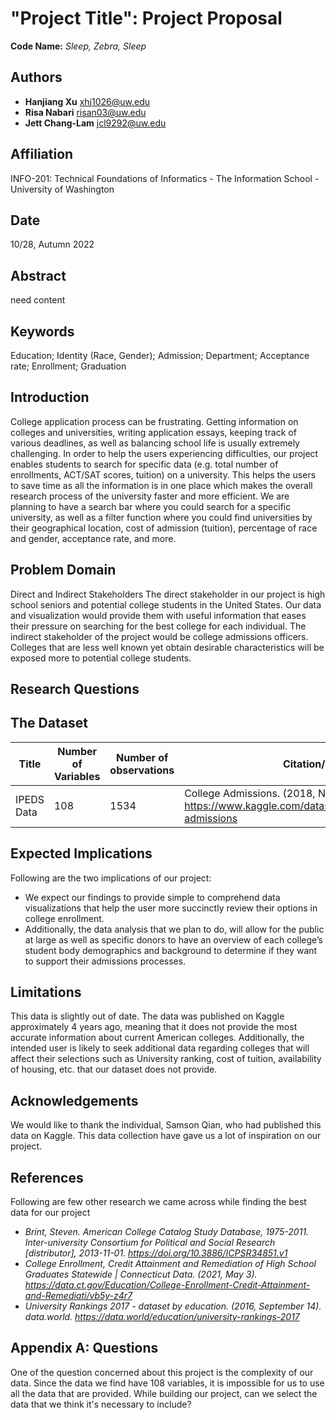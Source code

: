 # "Project Title": Project Proposal
**Code Name:** _Sleep, Zebra, Sleep_

## Authors
  * **Hanjiang Xu**    xhj1026@uw.edu
  * **Risa Nabari**    risan03@uw.edu
  * **Jett Chang-Lam**    jcl9292@uw.edu

## Affiliation
INFO-201: Technical Foundations of Informatics - The Information School - University of Washington

## Date
10/28, Autumn 2022

## Abstract
need content

## Keywords
Education; Identity (Race, Gender); Admission; Department; Acceptance rate; Enrollment; Graduation

## Introduction
College application process can be frustrating. Getting information on colleges and universities, writing application essays, keeping track of various deadlines, as well as balancing school life is usually extremely challenging. In order to help the users experiencing difficulties, our project enables students to search for specific data (e.g. total number of enrollments, ACT/SAT scores, tuition) on a university. This helps the users to save time as all the information is in one place which makes the overall research process of the university faster and more efficient. We are planning to have a search bar where you could search for a specific university, as well as a filter function where you could find universities by their geographical location, cost of admission (tuition), percentage of race and gender, acceptance rate, and more.

## Problem Domain
Direct and Indirect Stakeholders
The direct stakeholder in our project is high school seniors and potential college students in the United States. Our data and visualization would provide them with useful information that eases their pressure on searching for the best college for each individual. The indirect stakeholder of the project would be college admissions officers. Colleges that are less well known yet obtain desirable characteristics will be exposed more to potential college students.

## Research Questions

## The Dataset
| Title | Number of Variables | Number of observations | Citation/URLs |
| ------------- | -------------  | ------------- |  ------------- |
|IPEDS Data | 108 | 1534 | College Admissions. (2018, November 27). Kaggle. https://www.kaggle.com/datasets/samsonqian/college-admissions |

## Expected Implications
Following are the two implications of our project:
* We expect our findings to provide simple to comprehend data visualizations that help the user more succinctly review their options in college enrollment.
* Additionally, the data analysis that we plan to do, will allow for the public at large as well as specific donors to have an overview of each college’s student body demographics and background to determine if they want to support their admissions processes.

## Limitations
This data is slightly out of date. The data was published on Kaggle approximately 4 years ago, meaning that it does not provide the most accurate information about current American colleges. Additionally, the intended user is likely to seek additional data regarding colleges that will affect their selections such as University ranking, cost of tuition, availability of housing, etc. that our dataset does not provide.

## Acknowledgements
We would like to thank the individual, Samson Qian, who had published this data on Kaggle. This data collection have gave us a lot of inspiration on our project.

## References
Following are few other research we came across while finding the best data for our project
 * _Brint, Steven. American College Catalog Study Database, 1975-2011. Inter-university Consortium for Political and Social Research [distributor], 2013-11-01. https://doi.org/10.3886/ICPSR34851.v1_
 * _College Enrollment, Credit Attainment and Remediation of High School Graduates Statewide | Connecticut Data. (2021, May 3). https://data.ct.gov/Education/College-Enrollment-Credit-Attainment-and-Remediati/vb5y-z4r7_
 * _University Rankings 2017 - dataset by education. (2016, September 14). data.world. https://data.world/education/university-rankings-2017_

## Appendix A: Questions
One of the question concerned about this project is the complexity of our data. Since the data we find have 108 variables, it is impossible for us to use all the data that are provided. While building our project, can we select the data that we think it's necessary to include?  
